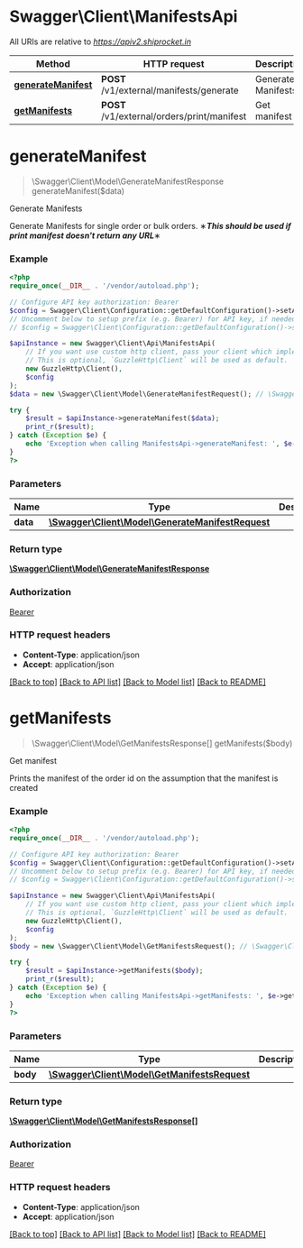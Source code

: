 # Swagger\Client\ManifestsApi

All URIs are relative to *https://apiv2.shiprocket.in*

Method | HTTP request | Description
------------- | ------------- | -------------
[**generateManifest**](ManifestsApi.md#generateManifest) | **POST** /v1/external/manifests/generate | Generate Manifests
[**getManifests**](ManifestsApi.md#getManifests) | **POST** /v1/external/orders/print/manifest | Get manifest


# **generateManifest**
> \Swagger\Client\Model\GenerateManifestResponse generateManifest($data)

Generate Manifests

Generate Manifests for single order or bulk orders.  &lowast;***This should be used if print manifest doesn't return any URL***&lowast;

### Example
```php
<?php
require_once(__DIR__ . '/vendor/autoload.php');

// Configure API key authorization: Bearer
$config = Swagger\Client\Configuration::getDefaultConfiguration()->setApiKey('Authorization', 'YOUR_API_KEY');
// Uncomment below to setup prefix (e.g. Bearer) for API key, if needed
// $config = Swagger\Client\Configuration::getDefaultConfiguration()->setApiKeyPrefix('Authorization', 'Bearer');

$apiInstance = new Swagger\Client\Api\ManifestsApi(
    // If you want use custom http client, pass your client which implements `GuzzleHttp\ClientInterface`.
    // This is optional, `GuzzleHttp\Client` will be used as default.
    new GuzzleHttp\Client(),
    $config
);
$data = new \Swagger\Client\Model\GenerateManifestRequest(); // \Swagger\Client\Model\GenerateManifestRequest | 

try {
    $result = $apiInstance->generateManifest($data);
    print_r($result);
} catch (Exception $e) {
    echo 'Exception when calling ManifestsApi->generateManifest: ', $e->getMessage(), PHP_EOL;
}
?>
```

### Parameters

Name | Type | Description  | Notes
------------- | ------------- | ------------- | -------------
 **data** | [**\Swagger\Client\Model\GenerateManifestRequest**](../Model/GenerateManifestRequest.md)|  |

### Return type

[**\Swagger\Client\Model\GenerateManifestResponse**](../Model/GenerateManifestResponse.md)

### Authorization

[Bearer](../../README.md#Bearer)

### HTTP request headers

 - **Content-Type**: application/json
 - **Accept**: application/json

[[Back to top]](#) [[Back to API list]](../../README.md#documentation-for-api-endpoints) [[Back to Model list]](../../README.md#documentation-for-models) [[Back to README]](../../README.md)

# **getManifests**
> \Swagger\Client\Model\GetManifestsResponse[] getManifests($body)

Get manifest

Prints the manifest of the order id on the assumption that the manifest is created

### Example
```php
<?php
require_once(__DIR__ . '/vendor/autoload.php');

// Configure API key authorization: Bearer
$config = Swagger\Client\Configuration::getDefaultConfiguration()->setApiKey('Authorization', 'YOUR_API_KEY');
// Uncomment below to setup prefix (e.g. Bearer) for API key, if needed
// $config = Swagger\Client\Configuration::getDefaultConfiguration()->setApiKeyPrefix('Authorization', 'Bearer');

$apiInstance = new Swagger\Client\Api\ManifestsApi(
    // If you want use custom http client, pass your client which implements `GuzzleHttp\ClientInterface`.
    // This is optional, `GuzzleHttp\Client` will be used as default.
    new GuzzleHttp\Client(),
    $config
);
$body = new \Swagger\Client\Model\GetManifestsRequest(); // \Swagger\Client\Model\GetManifestsRequest | 

try {
    $result = $apiInstance->getManifests($body);
    print_r($result);
} catch (Exception $e) {
    echo 'Exception when calling ManifestsApi->getManifests: ', $e->getMessage(), PHP_EOL;
}
?>
```

### Parameters

Name | Type | Description  | Notes
------------- | ------------- | ------------- | -------------
 **body** | [**\Swagger\Client\Model\GetManifestsRequest**](../Model/GetManifestsRequest.md)|  |

### Return type

[**\Swagger\Client\Model\GetManifestsResponse[]**](../Model/GetManifestsResponse.md)

### Authorization

[Bearer](../../README.md#Bearer)

### HTTP request headers

 - **Content-Type**: application/json
 - **Accept**: application/json

[[Back to top]](#) [[Back to API list]](../../README.md#documentation-for-api-endpoints) [[Back to Model list]](../../README.md#documentation-for-models) [[Back to README]](../../README.md)

